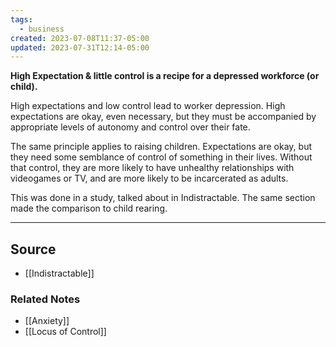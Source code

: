 ```yaml
---
tags:
  - business
created: 2023-07-08T11:37-05:00
updated: 2023-07-31T12:14-05:00
---
```

**High Expectation & little control is a recipe for a depressed workforce (or child).**

High expectations and low control lead to worker depression. High expectations are okay, even necessary, but they must be accompanied by appropriate levels of autonomy and control over their fate.

The same principle applies to raising children. Expectations are okay, but they need some semblance of control of something in their lives. Without that control, they are more likely to have unhealthy relationships with videogames or TV, and are more likely to be incarcerated as adults. 

This was done in a study, talked about in Indistractable. The same section made the comparison to child rearing.

---

## Source
- [[Indistractable]]

### Related Notes
- [[Anxiety]]
- [[Locus of Control]]